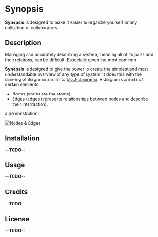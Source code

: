 # __Synopsis__

__Synopsis__ is designed to make it easier to organize yourself or any collection of collaborators.

## Description

Managing and accurately describing a system, meaning all of its parts and their relations, can be difficult. Especially given the most common

__Synopsis__ is designed to give the power to create the simplest and most understandable overview of any type of system. It does this with the drawing of diagrams similar to [block diagrams](https://en.wikipedia.org/wiki/Block_diagram). A diagram consists of certain elements: 

- Nodes (nodes are the atoms).
- Edges (edges represents relationships between nodes and describe their interraction).

a demonstration: 

![Nodes & Edges](https://en.hackndo.com/assets/uploads/2019/07/graphe_before.png)

## Installation
--**TODO**--

## Usage

--**TODO**--

## Credits

--**TODO**--

## License

--**TODO**--
